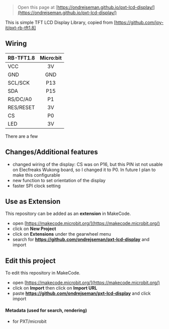 
> Open this page at [https://ondrejseman.github.io/pxt-lcd-display/](https://ondrejseman.github.io/pxt-lcd-display/)

This is simple TFT LCD Display Library, copied from [https://github.com/joy-it/pxt-rb-tft1.8]

## Wiring
| RB-TFT1.8     | Micro:bit     |
| ------------- |:-------------:|
| VCC           | 3V            |
| GND           | GND           |
| SCL/SCK       | P13           |
| SDA           | P15           |
| RS/DC/A0      | P1            |
| RES/RESET     | 3V            |
| CS            | P0            |
| LED           | 3V            |

There are a few

## Changes/Additional features
- changed wiring of the display: CS was on P16, but this PIN ist not usable on Elecfreaks Wukong board, so I changed it to P0. In future I plan to make this configurable
- new function to set orientation of the display
- faster SPI clock setting
  
## Use as Extension

This repository can be added as an **extension** in MakeCode.

* open [https://makecode.microbit.org/](https://makecode.microbit.org/)
* click on **New Project**
* click on **Extensions** under the gearwheel menu
* search for **https://github.com/ondrejseman/pxt-lcd-display** and import

## Edit this project

To edit this repository in MakeCode.

* open [https://makecode.microbit.org/](https://makecode.microbit.org/)
* click on **Import** then click on **Import URL**
* paste **https://github.com/ondrejseman/pxt-lcd-display** and click import

#### Metadata (used for search, rendering)

* for PXT/microbit
<script src="https://makecode.com/gh-pages-embed.js"></script><script>makeCodeRender("{{ site.makecode.home_url }}", "{{ site.github.owner_name }}/{{ site.github.repository_name }}");</script>
